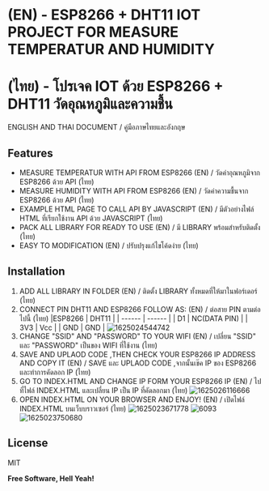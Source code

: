 # (EN) - ESP8266 + DHT11 IOT PROJECT FOR MEASURE TEMPERATUR AND HUMIDITY
# (ไทย) - โปรเจค IOT  ด้วย ESP8266 + DHT11 วัดอุณหภูมิและความชื้น
ENGLISH AND THAI DOCUMENT / คู่มือภาษไทยและอังกฤษ

## Features
- MEASURE TEMPERATUR WITH API FROM ESP8266 (EN) / วัดค่าอุณหภูมิจาก ESP8266 ด้วย API (ไทย)
- MEASURE HUMIDITY WITH API FROM ESP8266 (EN) / วัดค่าความชื้นจาก ESP8266 ด้วย API (ไทย)
- EXAMPLE HTML PAGE TO CALL API BY JAVASCRIPT (EN) / มีตัวอย่างไฟล์ HTML ที่เรียกใช้งาน API ด้วย JAVASCRIPT (ไทย)
- PACK ALL LIBRARY FOR READY TO USE (EN) / มี LIBRARY พร้อมสำหรับติดตั้ง (ไทย)
- EASY TO MODIFICATION (EN) / ปรับปรุงแก้ไขโค้ดง่าย (ไทย)

## Installation

1) ADD ALL LIBRARY IN FOLDER (EN) / ติดตั้ง LIBRARY ทั้งหมดที่ให้มาในฟอร์เดอร์ (ไทย)
2) CONNECT PIN DHT11 AND ESP8266 FOLLOW AS:  (EN) / ต่อสาย PIN ตามต่อไปนี้ (ไทย)
    |ESP8266 | DHT11 |
    | ------ | ------ |
    | D1 | NC(DATA PIN) |
    | 3V3 | Vcc |
    | GND | GND |
    ![1625024544742](https://user-images.githubusercontent.com/48548611/123898683-f3df9900-d98f-11eb-9a16-e81b6d670355.jpg)
3) CHANGE "SSID" AND "PASSWORD" TO YOUR WIFI (EN) / เปลี่ยน "SSID" และ "PASSWORD" เป็นของ WIFI ที่ใช้งาน (ไทย)
4) SAVE AND UPLAOD CODE ,THEN CHECK YOUR ESP8266 IP ADDRESS AND COPY IT (EN) / SAVE และ UPLAOD CODE ,จากนั้นเช๊ค IP ของ ESP8266  และทำการคัดลอก IP (ไทย)
5) GO TO INDEX.HTML AND CHANGE IP FORM YOUR ESP8266 IP  (EN) / ไปที่ไฟล์ INDEX.HTML และเปลี่ยน IP เป็น IP ที่คัดลอกมา (ไทย)
![1625026116666](https://user-images.githubusercontent.com/48548611/123900613-8afa2000-d993-11eb-9920-cfdec64bd568.jpg)
6) OPEN INDEX.HTML ON YOUR BROWSER AND ENJOY!  (EN) / เปิดไฟล์ INDEX.HTML บนเว็บบราวเซอร์ (ไทย)
![1625023671778](https://user-images.githubusercontent.com/48548611/123901248-cf39f000-d994-11eb-987f-6e4dcdcdd5b6.jpg)
![6093](https://user-images.githubusercontent.com/48548611/123901351-f8f31700-d994-11eb-8053-5c9349659ac4.jpg)
![1625023750680](https://user-images.githubusercontent.com/48548611/123901140-a31e6f00-d994-11eb-8619-2696e2c81f15.jpg)
## License

MIT

**Free Software, Hell Yeah!**
